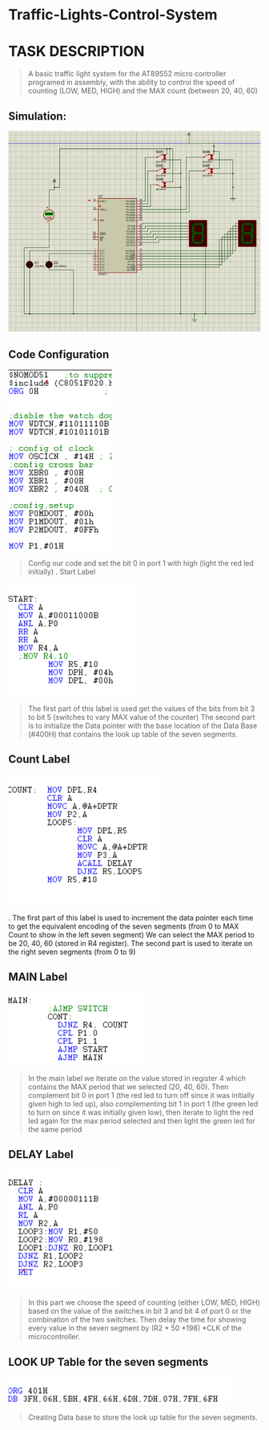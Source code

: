 # Traffic-Lights-Control-System

# TASK DESCRIPTION	
> A basic traffic light system for the AT89S52 micro controller programed in assembly, with the ability to control the speed of counting (LOW, MED, HIGH) and the MAX count (between 20, 40, 60)

## Simulation:



![1](images/simulation.png)



## Code Configuration

![2](images/config.png)



> Config our code and set the bit 0 in port 1 with high (light the red led initially) .
 Start Label

![3](images/start.png)

> The first part of this label is used get the values of the bits from bit 3 to bit 5 (switches to vary MAX value of the counter)
The second part is to initialize the Data pointer with the base location of the Data Base (#400H) that contains the look up table of the seven segments. 





## Count Label

![4](images/count.png)
  


. The first part of this label is used to increment the data pointer each time to get the equivalent encoding of the seven segments (from 0 to MAX Count to show in the left seven segment)
We can select the MAX period to be 20, 40, 60 (stored in R4 register).
The second part is used to iterate on the right seven segments (from 0 to 9)


## MAIN Label
![5](images/main.png)




> In the main label we iterate on the value stored in register 4 which contains the MAX period that we selected (20, 40, 60). Then complement bit 0 in port 1 (the red led to turn off since it was initially given high to led up), also complementing bit 1 in port 1  (the green led to turn on since it was initially given low), then iterate to light the red led again for the max period selected and then light the green led for the same period

## DELAY Label
![6](images/delay.png)







> In this part we choose the speed of counting (either LOW, MED,  HIGH) based on the value of the switches in bit 3 and bit 4 of port 0 or the combination of the two switches.
Then delay the time for showing every value in the seven segment by (R2 * 50 *198) *CLK of the microcontroller.


## LOOK UP Table for the seven segments
![7](images/lookup.png)


> Creating Data base to store the look up table for the seven segments.
